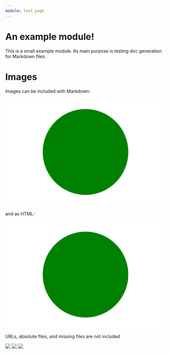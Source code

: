 ```yaml
---
module: text_page
---
```


<!-- Comment before the header -->

# An example module!
This is a small example module. Its main purpose is testing doc generation for
Markdown files.

# Images
Images can be included with Markdown:

![](example.svg)

and as HTML:

<img src="example.svg" />

URLs, absolute files, and missing files are not included

![](https://example.com/example.svg) ![](/example.svg) ![](missing.svg)

